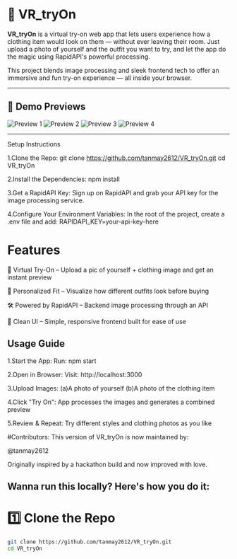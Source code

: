 # 👕 VR_tryOn

**VR_tryOn** is a virtual try-on web app that lets users experience how a clothing item would look on them — without ever leaving their room. Just upload a photo of yourself and the outfit you want to try, and let the app do the magic using RapidAPI's powerful processing.

This project blends image processing and sleek frontend tech to offer an immersive and fun try-on experience — all inside your browser.

---

## 📸 Demo Previews

![Preview 1](https://i.imghippo.com/files/zeip9795pM.png)
![Preview 2](https://i.imghippo.com/files/yi6413rc.png)
![Preview 3](https://i.imghippo.com/files/PyT4038gYw.png)
![Preview 4](https://www.imghippo.com/i/Qc1059YM.png)

---

Setup Instructions

1.Clone the Repo:
git clone https://github.com/tanmay2612/VR_tryOn.git
cd VR_tryOn

2.Install the Dependencies:
npm install

3.Get a RapidAPI Key:
Sign up on RapidAPI and grab your API key for the image processing service.

4.Configure Your Environment Variables:
In the root of the project, create a .env file and add:
RAPIDAPI_KEY=your-api-key-here


# Features

🧠 Virtual Try-On – Upload a pic of yourself + clothing image and get an instant preview

🎯 Personalized Fit – Visualize how different outfits look before buying

🛠️ Powered by RapidAPI – Backend image processing through an API

👀 Clean UI – Simple, responsive frontend built for ease of use


## Usage Guide

1.Start the App:
Run: npm start

2.Open in Browser:
Visit: http://localhost:3000

3.Upload Images:
(a)A photo of yourself
(b)A photo of the clothing item

4.Click "Try On":
App processes the images and generates a combined preview

5.Review & Repeat:
Try different styles and clothing photos as you like

#Contributors:
This version of VR_tryOn is now maintained by:

@tanmay2612

Originally inspired by a hackathon build and now improved with love.



##  Wanna run this locally? Here's how you do it:

# 1️⃣ Clone the Repo

```bash
git clone https://github.com/tanmay2612/VR_tryOn.git
cd VR_tryOn


